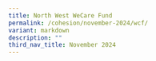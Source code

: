 ```yaml
---
title: North West WeCare Fund
permalink: /cohesion/november-2024/wcf/
variant: markdown
description: ""
third_nav_title: November 2024
---
```

